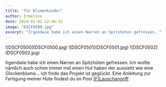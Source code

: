 ```yaml
---
title: "für Blumenkinder"
author: Ermeline
date: 2014-01-02 22:46:33
image: "DSCF0500.jpg"
excerpt: "Irgendwie habe ich einen Narren an Spitzhüten gefressen. "
---
```


<div class="slideshow_landscape">
![DSCF0500](DSCF0500.jpg)
![DSCF0501](DSCF0501.jpg)
![DSCF0502](DSCF0502.jpg)
</div>

Irgendwie habe ich einen Narren an Spitzhüten gefressen. Ich wollte nämlich auch schon immer mal einen Hut haben der aussieht wie eine Glockenblume... ich finde das Projekt ist geglückt. Eine Anleitung zur Fertigung meiner Hüte findest du im Post [(F)Lauschangriff](http://flauschiversum.de/2014/04/flauschangriff/).
